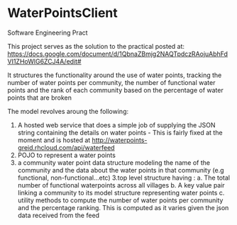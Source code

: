 # WaterPointsClient
Software Engineering Pract


This project serves as the solution to the practical posted at: https://docs.google.com/document/d/1QbnaZBmjg2NAQTpdczRAojuAbhFdVI1ZHoWlG6ZCJ4A/edit#

It structures the functionality around the use of water points, tracking the number of water points per community, the number of functional water points and the rank of each community based on the percentage of water points that are broken

The model revolves aroung the following:
1. A hosted web service that does a simple job of supplying the JSON string containing the details on water points - This is fairly fixed at the moment and is hosted at http://waterpoints-greid.rhcloud.com/api/waterfeed
1. POJO to represent a water points
2. a community water point data structure modeling the name of the community and the data about the water points in that community (e.g functional, non-functional...etc)
3.top level structure having :
	a. The total number of functional waterpoints across all villages
	b. A key value pair linking a community to its model structure representing water points
	c. utility methods to compute the number of water points per community and the percentage ranking. This is computed as it varies given the json data received from the feed


